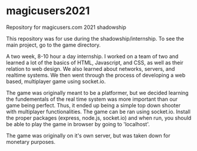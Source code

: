 # magicusers2021
Repository for magicusers.com 2021 shadowship

This repository was for use during the shadowship/internship. To see the main project, go to the game directory.

A two week, 8-10 hour a day internship. I worked on a team of two and learned a lot of the basics of HTML, Javascript, and CSS, as well as their relation to web design. We also learned about networks, servers, and realtime systems. We then went through the process of developing a web based, multiplayer game using socket.io.

The game was originally meant to be a platformer, but we decided learning the fundementals of the real time system was more important than our game being perfect. Thus, it ended up being a simple top down shooter with multiplayer functionalities.
The game can be ran using socket.io. Install the proper packages (express, node.js, socket.io) and when run, you should be able to play the game in browser by going to 'localhost'. 

The game was originally on it's own server, but was taken down for monetary purposes.
